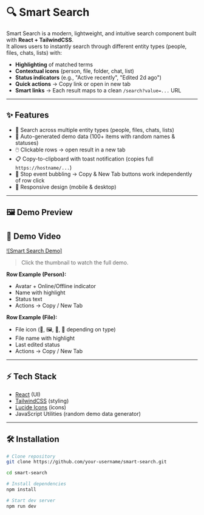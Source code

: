 # 🔍 Smart Search

Smart Search is a modern, lightweight, and intuitive search component built with **React + TailwindCSS**.  
It allows users to instantly search through different entity types (people, files, chats, lists) with:

- **Highlighting** of matched terms  
- **Contextual icons** (person, file, folder, chat, list)  
- **Status indicators** (e.g., "Active recently", "Edited 2d ago")  
- **Quick actions** → Copy link or open in new tab  
- **Smart links** → Each result maps to a clean `/search?value=...` URL  

---

## ✨ Features

- 🔎 Search across multiple entity types (people, files, chats, lists)  
- 🎲 Auto-generated demo data (100+ items with random names & statuses)  
- 🖱️ Clickable rows → open result in a new tab  
- 📋 Copy-to-clipboard with toast notification (copies full `https://hostname/...`)  
- 🚫 Stop event bubbling → Copy & New Tab buttons work independently of row click  
- 📱 Responsive design (mobile & desktop)  

---

## 🖼️ Demo Preview

## 🎥 Demo Video

[![Smart Search Demo]](https://www.loom.com/share/1d7dd569fedd4b0f86361c4c65d18ea1?sid=a7322fe0-2cfa-4889-a983-933ad95b7954)

> Click the thumbnail to watch the full demo.


**Row Example (Person):**
- Avatar + Online/Offline indicator  
- Name with highlight  
- Status text  
- Actions → Copy / New Tab  

**Row Example (File):**
- File icon (📄, 🖼️, 🎥, 📁 depending on type)  
- File name with highlight  
- Last edited status  
- Actions → Copy / New Tab  

---

## ⚡ Tech Stack

- [React](https://reactjs.org/) (UI)  
- [TailwindCSS](https://tailwindcss.com/) (styling)  
- [Lucide Icons](https://lucide.dev/) (icons)  
- JavaScript Utilities (random demo data generator)  

---

## 🛠️ Installation

```bash
# Clone repository
git clone https://github.com/your-username/smart-search.git

cd smart-search

# Install dependencies
npm install

# Start dev server
npm run dev
